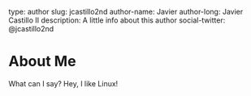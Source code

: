 type: author
slug: jcastillo2nd
author-name: Javier
author-long: Javier Castillo II
description: A little info about this author
social-twitter: @jcastillo2nd


# About Me #

What can I say? Hey, I like Linux!
